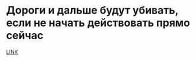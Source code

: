 # Дороги и дальше будут убивать, если не начать действовать прямо сейчас



[LINK](https://varlamov.ru/3878895.html)